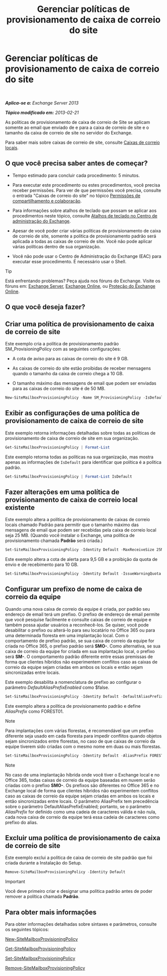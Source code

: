 ﻿---
title: 'Gerenciar políticas de provisionamento de caixa de correio do site'
TOCTitle: Gerenciar políticas de provisionamento de caixa de correio do site
ms:assetid: 2f160d1a-a031-461f-8d29-c9cd49ca1645
ms:mtpsurl: https://technet.microsoft.com/pt-br/library/JJ710340(v=EXCHG.150)
ms:contentKeyID: 50485253
ms.date: 05/22/2018
mtps_version: v=EXCHG.150
ms.translationtype: MT
---

# Gerenciar políticas de provisionamento de caixa de correio do site

 

_**Aplica-se a:** Exchange Server 2013_

_**Tópico modificado em:** 2013-02-21_

As políticas de provisionamento de caixa de correio de Site se aplicam somente ao email que enviado de e para a caixa de correio de site e o tamanho da caixa de correio de site no servidor do Exchange.

Para saber mais sobre caixas de correio de site, consulte [Caixas de correio locais](site-mailboxes-exchange-2013-help.md).

## O que você precisa saber antes de começar?

  - Tempo estimado para concluir cada procedimento: 5 minutos.

  - Para executar este procedimento ou estes procedimentos, você precisa receber permissões. Para ver de que permissões você precisa, consulte o entrada "Caixas de correio do site" no tópico [Permissões de compartilhamento e colaboração](sharing-and-collaboration-permissions-exchange-2013-help.md).

  - Para informações sobre atalhos de teclado que possam se aplicar aos procedimentos neste tópico, consulte [Atalhos de teclado no Centro de administração do Exchange](keyboard-shortcuts-in-the-exchange-admin-center-exchange-online-protection-help.md).

  - Apesar de você poder criar várias políticas de provisionamento de caixa de correio de site, somente a política de provisionamento padrão será aplicada a todas as caixas de correio de site. Você não pode aplicar várias políticas dentro de sua organização.

  - Você não pode usar o Centro de Administração do Exchange (EAC) para executar esse procedimento. É necessário usar o Shell.


> [!TIP]
> Está enfrentando problemas? Peça ajuda nos fóruns do Exchange. Visite os fóruns em: <A href="https://go.microsoft.com/fwlink/p/?linkid=60612">Exchange Server</A>, <A href="https://go.microsoft.com/fwlink/p/?linkid=267542">Exchange Online</A>, ou <A href="https://go.microsoft.com/fwlink/p/?linkid=285351">Proteção do Exchange Online</A>.



## O que você deseja fazer?

## Criar uma política de provisionamento de caixa de correio de site

Este exemplo cria a política de provisionamento padrão SM\_ProvisioningPolicy com as seguintes configurações:

  - A cota de aviso para as caixas de correio do site é 9 GB.

  - As caixas de correio do site estão proibidas de receber mensagens quando o tamanho da caixa de correio chega a 10 GB.

  - O tamanho máximo das mensagens de email que podem ser enviadas para as caixas de correio do site é de 50 MB.

<!-- end list -->

```powershell
New-SiteMailboxProvisioningPolicy -Name SM_ProvisioningPolicy -IsDefault -IssueWarningQuota 9GB -ProhibitSendReceiveQuota 10GB -MaxReceiveSize 50MB
```

## Exibir as configurações de uma política de provisionamento de caixa de correio de site

Este exemplo retorna informações detalhadas sobre todas as políticas de provisionamento de caixa de correio de site em sua organização.

```powershell
Get-SiteMailboxProvisioningPolicy | Format-List
```

Este exemplo retorna todas as políticas na sua organização, mas mostra apenas as informações de `IsDefault` para identificar que política é a política padrão.

```powershell
Get-SiteMailboxProvisioningPolicy | Format-List IsDefault
```

## Fazer alterações em uma política de provisionamento de caixa de correio local existente

Este exemplo altera a política de provisionamento de caixas de correio locais chamado Padrão para permitir que o tamanho máximo das mensagens de email que podem ser recebidas pela caixa de correio local seja 25 MB. (Quando você instalar o Exchange, uma política de provisionamento chamada **Padrão** será criada.)

```powershell
Set-SiteMailboxProvisioningPolicy -Identity Default -MaxReceiveSize 25MB
```

Este exemplo altera a cota de alerta para 9,5 GB e a proibição da quota de envio e de recebimento para 10 GB.

```powershell
Set-SiteMailboxProvisioningPolicy -Identity Default -IssueWarningQuota 9GB -ProhibitSendReceiveQuota 10GB
```

## Configurar um prefixo de nome de caixa de correio da equipe

Quando uma nova caixa de correio da equipe é criada, por padrão seu endereço de email terá um prefixo. O prefixo de endereço de email permite que você pesquise facilmente e consulte caixas de correio de equipe e também possa ajudar usuários a reconhecê-los. Se quiser, você pode desabilitar o prefixo ou alterá-lo para seu locatário no Office 365 ou para uma determinada floresta em uma implantação local. Com o comportamento de prefixo padrão, se sua caixa de correio da equipe for criada no Office 365, o prefixo padrão será **SMO-**. Como alternativa, se sua caixa de correio da equipe for criada em sua implantação local, o prefixo será **SM-**. O comportamento padrão diferente entre essas premissas de forma que clientes híbridos não experimentem conflitos caso as caixas de correio da equipe sejam criadas em ambos os locais e então sejam sincronizadas entre locais.

Este exemplo desabilita a nomenclatura de prefixo ao configurar o parâmetro *DefaultAliasPrefixEnabled* como $false.

```powershell
Set-SiteMailboxProvisioningPolicy -Identity Default -DefaultAliasPrefixEnabled $false -AliasPrefix $null
```

Este exemplo altera a política de provisionamento padrão e define *AliasPrefix* como FOREST01.


> [!NOTE]
> Para implantações com várias florestas, é recomendável que um prefixo diferente seja usado em cada floresta para impedir conflitos quando objetos sejam sincronizados entre florestas, no caso de que caixas de correio da equipe tiverem sido criadas com o mesmo nome em duas ou mais florestas.

```powershell
Set-SiteMailboxProvisioningPolicy -Identity Default -AliasPrefix FOREST01 -DefaultAliasPrefixEnabled $false
```

> [!NOTE]
> No caso de uma implantação híbrida onde você tiver o Exchange local e no Office 365, todas caixas de correio da equipe baseadas em nuvem serão criadas com o prefixo <STRONG>SMO-</STRONG>. Os prefixos são diferentes no Office 365 e no Exchange local de forma que clientes híbridos não experimentem conflitos caso as caixas de correio da equipe sejam criadas em ambos os locais e então sincronizadas entre locais. O parâmetro AliasPrefix tem precedência sobre o parâmetro DefaultAliasPrefixEnabled; portanto, se o parâmetro <EM>AliasPrefix</EM> for definido como uma cadeia de caracteres válida e não nula, cada nova caixa de correio da equipe terá essa cadeia de caracteres como prefixo do alias.



## Excluir uma política de provisionamento de caixa de correio de site

Este exemplo exclui a política de caixa de correio de site padrão que foi criada durante a Instalação do Setup.

```powershell
Remove-SiteMailboxProvisioningPolicy -Identity Default
```


> [!IMPORTANT]
> Você deve primeiro criar e designar uma política padrão antes de poder remover a política chamada <STRONG>Padrão</STRONG>.



## Para obter mais informações

Para obter informações detalhadas sobre sintaxes e parâmetros, consulte os seguintes tópicos:

[New-SiteMailboxProvisioningPolicy](https://technet.microsoft.com/pt-br/library/jj218647\(v=exchg.150\))

[Get-SiteMailboxProvisioningPolicy](https://technet.microsoft.com/pt-br/library/jj218617\(v=exchg.150\))

[Set-SiteMailboxProvisioningPolicy](https://technet.microsoft.com/pt-br/library/jj218624\(v=exchg.150\))

[Remove-SiteMailboxProvisioningPolicy](https://technet.microsoft.com/pt-br/library/jj218672\(v=exchg.150\))

